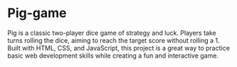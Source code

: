 # Pig-game
Pig is a classic two-player dice game of strategy and luck. Players take turns rolling the dice, aiming to reach the target score without rolling a 1. Built with HTML, CSS, and JavaScript, this project is a great way to practice basic web development skills while creating a fun and interactive game.
